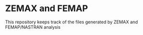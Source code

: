 # ZEMAX and FEMAP
This repository keeps track of the files generated by ZEMAX and FEMAP/NASTRAN analysis

